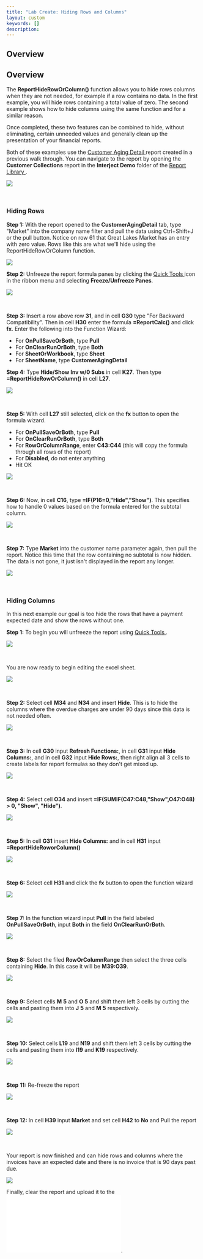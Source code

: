 ```yaml
---
title: "Lab Create: Hiding Rows and Columns"
layout: custom
keywords: []
description:
---
```

##  **Overview**

##  **Overview**

The **ReportHideRowOrColumn()** function allows you to hide rows columns when they are not needed, for example if a row contains no data. In the first example, you will hide rows containing a total value of zero. The second example shows how to hide columns using the same function and for a similar reason. 

Once completed, these two features can be combined to hide, without eliminating, certain unneeded values and generally clean up the presentation of your financial reports. 

Both of these examples use the [ Customer Aging Detail  ](/wGetStarted/L3.4-Customer-Aging-Detail.html) report created in a previous walk through. You can navigate to the report by opening the **Customer Collections** report in the **Interject Demo** folder of the [ Report Library ](/wAbout/Report-Library-Basics.html). 

![](/images/L-Create-HideRowCol/01.png)

<br> 

###  **Hiding Rows**
 
**Step 1:** With the report opened to the **CustomerAgingDetail** tab, type "Market" into the company name filter and pull the data using Ctrl+Shift+J or the pull button. Notice on row 61 that Great Lakes Market has an entry with zero value. Rows like this are what we'll hide using the ReportHideRowOrColumn function.

![](/images/L-Create-HideRowCol/PullMarket.png)

**Step 2:**  Unfreeze the report formula panes by clicking the [ Quick Tools ](/wPortal/INTERJECT-Ribbon-Menu-Items.html) icon in the ribbon menu and selecting **Freeze/Unfreeze Panes**. 

![](/images/L-Create-HideRowCol/02.jpg)

<br>

**Step 3:** Insert a row above row **31**, and in cell **G30** type "For Backward Compatibility". Then in cell **H30** enter the formula **=ReportCalc()** and click **fx**. Enter the following into the Function Wizard:
- For **OnPullSaveOrBoth**, type **Pull**
- For **OnClearRunOrBoth**, type **Both**
- For **SheetOrWorkbook**, type **Sheet**
- For **SheetName**, type **CustomerAgingDetail**

[](/images/L-Create-HideRowCol/ReportCalc1.png)

**Step 4:** Type **Hide/Show Inv w/0 Subs** in cell **K27**. Then type **=ReportHideRowOrColumn()** in cell **L27**.

![](/images/L-Create-HideRowCol/TypeFormulas.png)

<br> 


**Step 5:** With cell **L27** still selected, click on the **fx** button to open the formula wizard.
- For **OnPullSaveOrBoth**, type **Pull**
- For **OnClearRunOrBoth**, type **Both**
- For **RowOrColumnRange**, enter **C43:C44** \(this will copy the formula through all rows of the report\)
- For **Disabled**, do not enter anything
- Hit OK

![](/images/L-Create-HideRowCol/FormWizard.png)

<br> 


**Step 6:** Now, in cell **C16**, type **=IF(P16=0,"Hide","Show")**. This specifies how to handle 0 values based on the formula entered for the subtotal column.  

![](/images/L-Create-HideRowCol/EnterForm.png)

<br> 


**Step 7:** Type **Market** into the customer name parameter again, then pull the report. Notice this time that the row containing no subtotal is now hidden. The data is not gone, it just isn't displayed in the report any longer.

![](/images/L-Create-HideRowCol/HideResult.png)

<br> 

<!--
###  **Hiding Rows**

**Step 1:** To begin, open the **Customer Collections** report in the [ Report Library ](/wAbout/Report-Library-Basics.html). 

![](/images/L-Create-HideRowCol/01.png)

<br> 


Now that you have the report, you can decide which rows you want to hide temporarily. Make sure you are in the tab labelled **CustomerAgingDetail**. 

**Step 2:** Next you will unfreeze panes by going into [ Quick Tools ](/wPortal/INTERJECT-Ribbon-Menu-Items.html) and select **Freeze/Unfreeze Panes**. 

![](/images/L-Create-HideRowCol/02.jpg)

<br>

**Step 3:** First, you need a filter that acts as a flag for an Excel formula. On **row 39** insert a new row above it. 

![](/images/L-Create-HideRowCol/03.jpg)

<br> 


**Step 4:** In cell **G39** input **Show Expected Date:** to label the filter for later use. 

![](/images/L-Create-HideRowCol/04.jpg)

<br> 


**Step 3:** Now restrict the cell **H39** to only toggle between Yes, No, or leave it as an empty string. 

To do this, select the parameter cell, navigate to the **Data** Excel Ribbon, then select **Data Validation**. 

![](/images/L-Create-HideRowCol/05.jpg)

<br> 


**Step 4:** Click the **Allow** dropdown and select **List.**

![](/images/L-Create-HideRowCol/06.jpg)

<br> 


**Step 5:** Now change the allowed **Source** input to be **Yes, No**. 

![](/images/L-Create-HideRowCol/07.jpg)

**Note:** This will make a drop down list consisting of two options, **Yes** and **No**. 

<br> 


**Step 6:** Now select **row 30** and insert two rows above it. 

![](/images/L-Create-HideRowCol/08.jpg)

<br> 


**Step 7:** In cell **G30** input **Formula Refresh** and in cell **G31** insert **Hide Rows:** to label what each INTERJECT Report Formula is used for. 

![](/images/L-Create-HideRowCol/09.jpg)

<br> 


**Step 8:** In cell **H30** insert **=ReportCalc()** and then select the **fx** button to bring up the function wizard. 

![](/images/L-Create-HideRowCol/10.jpg)

<br>

**Note:** When hiding rows and columns it is important that a **ReportCalc** **()** is used along with a **ReportHideRowOrColumn()**. Since the ReportHideRowOrColumn() leverages cell values as flags, it requires the outputs of Excel formulas to be updated after an INTERJECT Pull event. The order of the INTERJECT events matters in this example so the order of Report Formulas matters. INTERJECT reads Report Formulas from Left to Right, Top to Bottom, thus the ReportCalc() is created before the ReportHideRowOrColumn() so that it is executed by INTERJECT first. 

<br> 


**Step 9:** In the fields **OnPullSaveOrBoth**, **OnClearRunOrBoth**, **SheetOrWorkbook** input **Both**, **Both**, **Sheet** respectively 

![](/images/L-Create-HideRowCol/11.jpg)

<br> 


**Step 10:** In the variable formatting range, in this case cell **C16**, input this formula **=IF($H$42="Yes","Show",IF(R16="","Show","Hide"))**. Be sure that it is in the **Report Variable** formatting range or the formula will not be copied down as intended. By selecting the cell in the formatting range, the formula will copy down to the rest of the report. 

Once the report is ready you can view how to the left of the data there is a column filled with **Show** and **Hide**. Once you finish this example only the **Show** will be visible. 

![](/images/L-Create-HideRowCol/12.jpg)

<br> 


**Step 11:** To check if the excel formula is functioning pull the report using the Company Parameter, **Market**. 

![](/images/L-Create-HideRowCol/13.jpg)

<br> 


**Step 12:** In cell **H31**, type in **=ReportHideRoworColumn** and select **fx**. 

![](/images/L-Create-HideRowCol/14.jpg)

<br> 


**Step 13:** The Function Argument window will appear and in **OnPullsSavesOrBoth** you will input **Pull**

![](/images/L-Create-HideRowCol/15.jpg)

<br> 


**Step 14:** **** In the box labeled **OnClearRunOrBoth** you will input **Both**. 

![](/images/L-Create-HideRowCol/16.jpg)

<br> 


**Step 15:** For the third box labeled **RoworColumnRange** input **C47:C48**. Do this by selecting the cells, not by typing in the values. 

![](/images/L-Create-HideRowCol/17.jpg)

<br> 


**Step 16:** Set cell **H42** to **No** then use the [ **Pull Data** ](/wGetStarted/INTERJECT-Ribbon-Menu-Items.html#pull-data) menu item to check your work.   

![](/images/L-Create-HideRowCol/18.jpg)

<br> 


You will now only be able to view the invoices without expected dates. 

![](/images/L-Create-HideRowCol/19.jpg)

<br> 


**Step 17:** Now that the formula is complete, you can reformat the page using [ Quick Tools ](/wPortal/INTERJECT-Ribbon-Menu-Items.html) and Freeze the panes. 

![](/images/L-Create-HideRowCol/20.jpg)

<br> 
-->

###  Hiding Columns 

In this next example our goal is too hide the rows that have a payment expected date and show the rows without one. 

**Step 1:** To begin you will unfreeze the report using [ Quick Tools ](/wPortal/INTERJECT-Ribbon-Menu-Items.html). 

![](/images/L-Create-HideRowCol/21.png)

<br> 



You are now ready to begin editing the excel sheet. 

![](/images/L-Create-HideRowCol/22.jpg)

<br> 


**Step 2:** Select cell **M34** and **N34** and insert **Hide**. This is to hide the columns where the overdue charges are under 90 days since this data is not needed often. 

![](/images/L-Create-HideRowCol/23.jpg)

<br> 


**Step 3:** In cell **G30** input **Refresh Functions:**, in cell **G31** input **Hide Columns:**, and in cell **G32** input **Hide Rows:**, then right align all 3 cells to create labels for report formulas so they don't get mixed up. 

![](/images/L-Create-HideRowCol/24.jpg)

<br> 


**Step 4:** Select cell **O34** and insert **=IF(SUMIF(C47:C48,"Show",O47:O48) > 0, "Show", "Hide")**. 

![](/images/L-Create-HideRowCol/25.jpg)

<br> 


**Step 5:** In cell **G31** insert **Hide Columns:** and in cell **H31** input **=ReportHideRoworColumn()**

![](/images/L-Create-HideRowCol/26.jpg)

<br> 


**Step 6:** Select cell **H31** and click the **fx** button to open the function wizard 

![](/images/L-Create-HideRowCol/27.jpg)

<br> 


**Step 7:** In the function wizard input **Pull** in the field labeled **OnPullSaveOrBoth**, input **Both** in the field **OnClearRunOrBoth**. 

![](/images/L-Create-HideRowCol/28.jpg)

<br> 


**Step 8:** Select the filed **RowOrColumnRange** then select the three cells containing **Hide**. In this case it will be **M39:O39**. 

![](/images/L-Create-HideRowCol/29.jpg)

<br> 


**Step 9:** Select cells **M** **5** and **O** **5** and shift them left 3 cells by cutting the cells and pasting them into **J** **5** and **M** **5** respectively. 

![](/images/L-Create-HideRowCol/30.jpg)

<br> 


**Step 10:** Select cells **L19** and **N19** and shift them left 3 cells by cutting the cells and pasting them into **I19** and **K19** respectively. 

![](/images/L-Create-HideRowCol/31.jpg)

<br> 


**Step** **11:** Re-freeze the report 

![](/images/L-Create-HideRowCol/32.jpg)

<br> 


**Step 12:** In cell **H39** input **Market** and set cell **H42** to **No** and Pull the report 

![](/images/L-Create-HideRowCol/33.jpg)

<br> 


Your report is now finished and can hide rows and columns where the invoices have an expected date and there is no invoice that is 90 days past due. 

![](/images/L-Create-HideRowCol/34.jpg)


Finally, clear the report and upload it to the ![ Report Library ](/wGetStarted/L-Create-UpdatingReportLibrary.html).
